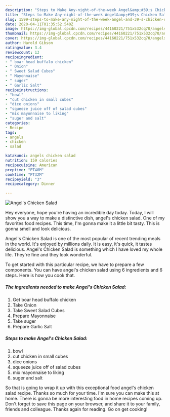 ```yaml
---
description: "Steps to Make Any-night-of-the-week Angel&amp;#39;s Chicken Salad"
title: "Steps to Make Any-night-of-the-week Angel&amp;#39;s Chicken Salad"
slug: 1599-steps-to-make-any-night-of-the-week-angel-and-39-s-chicken-salad
date: 2020-04-11T01:35:52.540Z
image: https://img-global.cpcdn.com/recipes/44160221/751x532cq70/angels-chicken-salad-recipe-main-photo.jpg
thumbnail: https://img-global.cpcdn.com/recipes/44160221/751x532cq70/angels-chicken-salad-recipe-main-photo.jpg
cover: https://img-global.cpcdn.com/recipes/44160221/751x532cq70/angels-chicken-salad-recipe-main-photo.jpg
author: Harold Gibson
ratingvalue: 3.4
reviewcount: 13
recipeingredient:
- " boar head buffalo chicken"
- " Onion"
- " Sweet Salad Cubes"
- " Mayonnaise"
- " suger"
- " Garlic Salt"
recipeinstructions:
- "bowl"
- "cut chicken in small cubes"
- "dice onions"
- "squeeze juice off of salad cubes"
- "mix mayonnaise to liking"
- "suger and salt"
categories:
- Recipe
tags:
- angels
- chicken
- salad

katakunci: angels chicken salad 
nutrition: 159 calories
recipecuisine: American
preptime: "PT40M"
cooktime: "PT32M"
recipeyield: "3"
recipecategory: Dinner

---
```



![Angel&#39;s Chicken Salad](https://img-global.cpcdn.com/recipes/44160221/751x532cq70/angels-chicken-salad-recipe-main-photo.jpg)

Hey everyone, hope you're having an incredible day today. Today, I will show you a way to make a distinctive dish, angel&#39;s chicken salad. One of my favorites food recipes. This time, I'm gonna make it a little bit tasty. This is gonna smell and look delicious.



Angel&#39;s Chicken Salad is one of the most popular of recent trending meals in the world. It's enjoyed by millions daily. It is easy, it's quick, it tastes delicious. Angel&#39;s Chicken Salad is something which I have loved my whole life. They're fine and they look wonderful.


To get started with this particular recipe, we have to prepare a few components. You can have angel&#39;s chicken salad using 6 ingredients and 6 steps. Here is how you cook that.

<!--inarticleads1-->

##### The ingredients needed to make Angel&#39;s Chicken Salad:

1. Get  boar head buffalo chicken
1. Take  Onion
1. Take  Sweet Salad Cubes
1. Prepare  Mayonnaise
1. Take  suger
1. Prepare  Garlic Salt




<!--inarticleads2-->

##### Steps to make Angel&#39;s Chicken Salad:

1. bowl
1. cut chicken in small cubes
1. dice onions
1. squeeze juice off of salad cubes
1. mix mayonnaise to liking
1. suger and salt




So that is going to wrap it up with this exceptional food angel&#39;s chicken salad recipe. Thanks so much for your time. I'm sure you can make this at home. There is gonna be more interesting food in home recipes coming up. Don't forget to save this page on your browser, and share it to your family, friends and colleague. Thanks again for reading. Go on get cooking!
